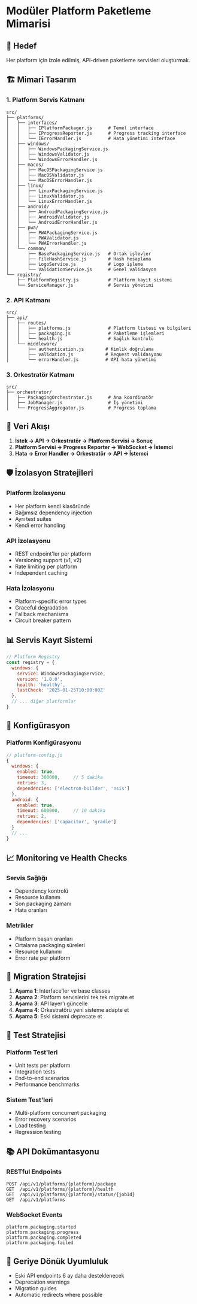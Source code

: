 # Modüler Platform Paketleme Mimarisi

## 🎯 Hedef

Her platform için izole edilmiş, API-driven paketleme servisleri oluşturmak.

## 🏗️ Mimari Tasarım

### 1. Platform Servis Katmanı
```
src/
├── platforms/
│   ├── interfaces/
│   │   ├── IPlatformPackager.js      # Temel interface
│   │   ├── IProgressReporter.js      # Progress tracking interface
│   │   └── IErrorHandler.js          # Hata yönetimi interface
│   ├── windows/
│   │   ├── WindowsPackagingService.js
│   │   ├── WindowsValidator.js
│   │   └── WindowsErrorHandler.js
│   ├── macos/
│   │   ├── MacOSPackagingService.js
│   │   ├── MacOSValidator.js
│   │   └── MacOSErrorHandler.js
│   ├── linux/
│   │   ├── LinuxPackagingService.js
│   │   ├── LinuxValidator.js
│   │   └── LinuxErrorHandler.js
│   ├── android/
│   │   ├── AndroidPackagingService.js
│   │   ├── AndroidValidator.js
│   │   └── AndroidErrorHandler.js
│   ├── pwa/
│   │   ├── PWAPackagingService.js
│   │   ├── PWAValidator.js
│   │   └── PWAErrorHandler.js
│   └── common/
│       ├── BasePackagingService.js   # Ortak işlevler
│       ├── FileHashService.js        # Hash hesaplama
│       ├── LogoService.js            # Logo işleme
│       └── ValidationService.js      # Genel validasyon
└── registry/
    ├── PlatformRegistry.js           # Platform kayıt sistemi
    └── ServiceManager.js             # Servis yönetimi
```

### 2. API Katmanı
```
src/
├── api/
│   ├── routes/
│   │   ├── platforms.js              # Platform listesi ve bilgileri
│   │   ├── packaging.js              # Paketleme işlemleri
│   │   └── health.js                 # Sağlık kontrolü
│   └── middleware/
│       ├── authentication.js        # Kimlik doğrulama
│       ├── validation.js            # Request validasyonu
│       └── errorHandler.js          # API hata yönetimi
```

### 3. Orkestratör Katmanı
```
src/
├── orchestrator/
│   ├── PackagingOrchestrator.js      # Ana koordinatör
│   ├── JobManager.js                 # İş yönetimi
│   └── ProgressAggregator.js         # Progress toplama
```

## 🔄 Veri Akışı

1. **İstek → API → Orkestratör → Platform Servisi → Sonuç**
2. **Platform Servisi → Progress Reporter → WebSocket → İstemci**
3. **Hata → Error Handler → Orkestratör → API → İstemci**

## 🛡️ İzolasyon Stratejileri

### Platform İzolasyonu
- Her platform kendi klasöründe
- Bağımsız dependency injection
- Ayrı test suites
- Kendi error handling

### API İzolasyonu
- REST endpoint'ler per platform
- Versioning support (v1, v2)
- Rate limiting per platform
- Independent caching

### Hata İzolasyonu
- Platform-specific error types
- Graceful degradation
- Fallback mechanisms
- Circuit breaker pattern

## 📊 Servis Kayıt Sistemi

```javascript
// Platform Registry
const registry = {
  windows: {
    service: WindowsPackagingService,
    version: '1.0.0',
    health: 'healthy',
    lastCheck: '2025-01-25T10:00:00Z'
  },
  // ... diğer platformlar
}
```

## 🔧 Konfigürasyon

### Platform Konfigürasyonu
```javascript
// platform-config.js
{
  windows: {
    enabled: true,
    timeout: 300000,     // 5 dakika
    retries: 3,
    dependencies: ['electron-builder', 'nsis']
  },
  android: {
    enabled: true,
    timeout: 600000,     // 10 dakika
    retries: 2,
    dependencies: ['capacitor', 'gradle']
  }
  // ...
}
```

## 📈 Monitoring ve Health Checks

### Servis Sağlığı
- Dependency kontrolü
- Resource kullanım
- Son packaging zamanı
- Hata oranları

### Metrikler
- Platform başarı oranları
- Ortalama packaging süreleri
- Resource kullanımı
- Error rate per platform

## 🚀 Migration Stratejisi

1. **Aşama 1**: Interface'ler ve base classes
2. **Aşama 2**: Platform servislerini tek tek migrate et
3. **Aşama 3**: API layer'ı güncelle
4. **Aşama 4**: Orkestratörü yeni sisteme adapte et
5. **Aşama 5**: Eski sistemi deprecate et

## 🧪 Test Stratejisi

### Platform Test'leri
- Unit tests per platform
- Integration tests
- End-to-end scenarios
- Performance benchmarks

### Sistem Test'leri
- Multi-platform concurrent packaging
- Error recovery scenarios
- Load testing
- Regression testing

## 📚 API Dokümantasyonu

### RESTful Endpoints
```
POST /api/v1/platforms/{platform}/package
GET  /api/v1/platforms/{platform}/health
GET  /api/v1/platforms/{platform}/status/{jobId}
GET  /api/v1/platforms
```

### WebSocket Events
```
platform.packaging.started
platform.packaging.progress
platform.packaging.completed
platform.packaging.failed
```

## 🔄 Geriye Dönük Uyumluluk

- Eski API endpoints 6 ay daha desteklenecek
- Deprecation warnings
- Migration guides
- Automatic redirects where possible
